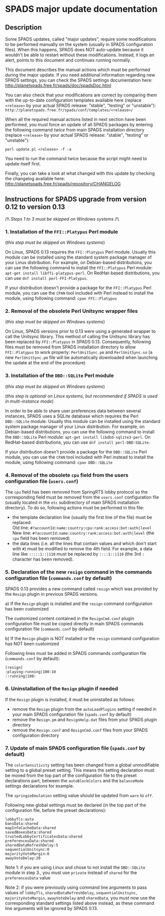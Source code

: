 SPADS major update documentation
================================

Description
-----------

Some SPADS updates, called "major updates", require some modifications to be performed manually on the system (usually in SPADS configuration files). When this happens, SPADS does NOT auto-update because it wouldn't be able to restart without these modifications. Instead, it logs an alert, points to this document and continues running normally.

This document describes the manual actions which must be performed during the major update. If you need additional information regarding new SPADS settings, you can check the SPADS settings documentation here: http://planetspads.free.fr/spads/doc/spadsDoc.html

You can also check that your modifications are correct by comparing them with the up-to-date configuration templates available here (replace `<release>` by your actual SPADS release: "stable", "testing" or "unstable"): `http://planetspads.free.fr/spads/conf/templates/<release>/`

When all the required manual actions listed in next section have been performed, you must force an update of all SPADS packages by entering the following command *twice* from main SPADS installation directory (replace `<release>` by your actual SPADS release: "stable", "testing" or "unstable"):

    perl update.pl <release> -f -a

You need to run the command twice because the script might need to update itself first.

Finally, you can take a look at what changed with this update by checking the changelog available here:
  http://planetspads.free.fr/spads/repository/CHANGELOG

Instructions for SPADS upgrade from version 0.12 to version 0.13
----------------------------------------------------------------

/!\ _Steps 1 to 3 must be skipped on Windows systems_ /!\

### 1. Installation of the `FFI::Platypus` Perl module
(_this step must be skipped on Windows systems_)

On Linux, SPADS 0.13 requires the `FFI::Platypus` Perl module. Usually this module can be installed using the standard system package manager of your Linux distribution. For example, on Debian-based distributions, you can use the following command to install the `FFI::Platypus` Perl module: `apt-get install libffi-platypus-perl`. On RedHat-based distributions, you can use `dnf install perl-FFI-Platypus`.

If your distribution doesn't provide a package for the `FFI::Platypus` Perl module, you can use the `CPAN` tool included with Perl instead to install the module, using following command: `cpan FFI::Platypus`

### 2. Removal of the obsolete Perl Unitsync wrapper files
(_this step must be skipped on Windows systems_)

On Linux, SPADS versions prior to 0.13 were using a generated wrapper to call the Unitsync library. This method of calling the Unitsync library has been replaced by `FFI::Platypus` in SPADS 0.13. Consequently, following files must be removed from SPADS installation directory to allow `FFI::Platypus` to work properly: `PerlUnitSync.pm` and `PerlUnitSync.so` (a new `PerlUnitSync.pm` file will be automatically downloaded when launching the update at the end of the procedure)

### 3. Installation of the `DBD::SQLite` Perl module
(_this step must be skipped on Windows systems_)

(_this step is optional on Linux systems, but recommended if SPADS is used in multi-instance mode_)

In order to be able to share user preferences data between several instances, SPADS uses a SQLite database which requires the Perl `DBD::SQLite` module. Usually this module can be installed using the standard system package manager of your Linux distribution. For example, on Debian-based distributions, you can use the following command to install the `DBD::SQLite` Perl module: `apt-get install libdbd-sqlite3-perl`. On RedHat-based distributions, you can use `dnf install perl-DBD-SQLite`.

If your distribution doesn't provide a package for the `DBD::SQLite` Perl module, you can use the `CPAN` tool included with Perl instead to install the module, using following command: `cpan DBD::SQLite`

### 4. Removal of the obsolete `cpu` field from the users configuration file (`users.conf`)

The `cpu` field has been removed from SpringRTS lobby protocol so the corresponding field must be removed from the `users.conf` configuration file (usually located in the `etc` subdirectory of main SPADS installation directory). To do so, following actions must be performed in this file:
* the template declaration line (usually the first line of the file) must be replaced:  
Old line: `#?accountId:name:country:cpu:rank:access:bot:auth|level`  
New line: `#?accountId:name:country:rank:access:bot:auth|level` (the `cpu` field has been removed)
* the data lines (i.e. all the lines that contain values and which don't start with `#`) must be modified to remove the 4th field. For example, a data line like `:::::1::|110` must be replaced by `::::1::|110` (the 3rd `:` character has been removed).

### 5. Declaration of the new `resign` command in the commands configuration file (`commands.conf` by default)

SPADS 0.13 provides a new command called `resign` which was provided by the `Resign` plugin in previous SPADS versions.

a) If the `Resign` plugin is installed and the `resign` command configuration has been customized

The customized content contained in the `ResignCmd.conf` plugin configuration file must be copied directly in main SPADS commands configuration file (`commands.conf` by default)

b) If the `Resign` plugin is NOT installed or the `resign` command configuration has NOT been customized

Following lines must be added in SPADS commands configuration file (`commands.conf` by default):
```
[resign]
:playing:running|100:10
::running|100:
```

### 6. Uninstallation of the `Resign` plugin if needed

If the `Resign` plugin is installed, it must be uninstalled as follows:
* remove the `Resign` plugin from the `autoLoadPlugins` setting if needed in your main SPADS configuration file (`spads.conf` by default)
* remove the `Resign.pm` and `ResignHelp.dat` files from your SPADS plugin directory
* remove the `Resign.conf` and `ResignCmd.conf` files from your SPADS configuration directory

### 7. Update of main SPADS configuration file (`spads.conf` by default)

The `colorSensitivity` setting has been changed from a global unmodifiable setting to a global preset setting. This means the setting declaration must be moved from the top part of the configuration file to the preset declarations part, between the `autoBlockColors` and the `balanceMode` settings declarations for example.

The `springieEmulation` setting value _should_ be updated from `warn` to `off`.

Following new global settings must be declared (in the top part of the configuration file, before the preset declarations):
```
lobbyTls:auto
bansData:shared
mapInfoCacheData:shared
savedBoxesData:shared
trustedLobbyCertificatesData:shared
preferencesData:shared
sharedDataRefreshDelay:5
sequentialUnitsync:0
majorityVoteMargin:0
awayVoteDelay:20
```
Note 1: if you are using Linux and chose to not install the `DBD::SQLite` module in step 3., you must use `private` instead of `shared` for the `preferencesData` value

Note 2: if you were previously using command line arguments to pass values of `lobbyTls`, `sharedDataRefreshDelay`, `sequentialUnitsync`, `majorityVoteMargin`, `awayVoteDelay` and `sharedData`, you must now use the corresponding standard settings listed above instead, as these command line arguments will be ignored by SPADS 0.13.
